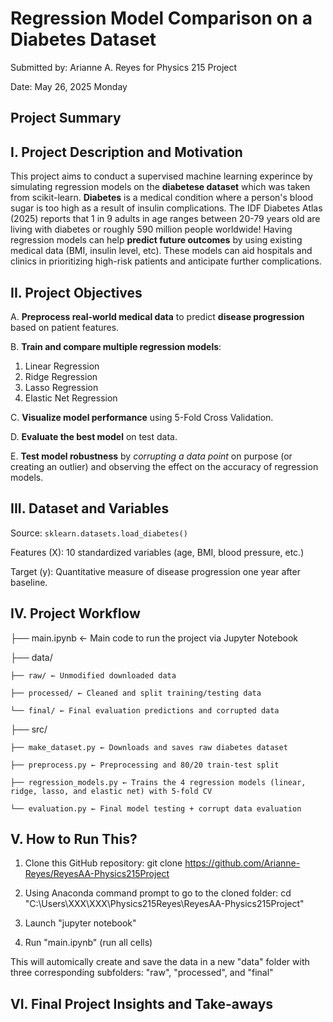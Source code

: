 # Regression Model Comparison on a Diabetes Dataset
Submitted by: Arianne A. Reyes for Physics 215 Project

Date: May 26, 2025 Monday

## Project Summary ##

## I. Project Description and Motivation
This project aims to conduct a supervised machine learning experince by simulating regression models on the **diabetese dataset** which was taken from scikit-learn. **Diabetes** is a medical condition where a person's blood sugar is too high as a result of insulin complications. The IDF Diabetes Atlas (2025) reports that 1 in 9 adults in age ranges between 20-79 years old are living with diabetes or roughly 590 million people worldwide! Having regression models can help **predict future outcomes** by using existing medical data (BMI, insulin level, etc). These models can aid hospitals and clinics in prioritizing high-risk patients and anticipate further complications.

## II. Project Objectives
A. **Preprocess real-world medical data** to predict **disease progression** based on patient features.

B. **Train and compare multiple regression models**:
  1. Linear Regression
  2. Ridge Regression
  3. Lasso Regression
  4. Elastic Net Regression

C. **Visualize model performance** using 5-Fold Cross Validation.

D. **Evaluate the best model** on test data.

E. **Test model robustness** by *corrupting a data point* on purpose (or creating an outlier) and observing the effect on the accuracy of regression models.

## III. Dataset and Variables
Source: `sklearn.datasets.load_diabetes()`

Features (X): 10 standardized variables (age, BMI, blood pressure, etc.)

Target (y): Quantitative measure of disease progression one year after baseline.

## IV. Project Workflow

├── main.ipynb ← Main code to run the project via Jupyter Notebook

├── data/ 

    ├── raw/ ← Unmodified downloaded data

    ├── processed/ ← Cleaned and split training/testing data
  
    └── final/ ← Final evaluation predictions and corrupted data


├── src/

    ├── make_dataset.py ← Downloads and saves raw diabetes dataset

    ├── preprocess.py ← Preprocessing and 80/20 train-test split

    ├── regression_models.py ← Trains the 4 regression models (linear, ridge, lasso, and elastic net) with 5-fold CV

    └── evaluation.py ← Final model testing + corrupt data evaluation

## V. How to Run This?
1. Clone this GitHub repository: git clone https://github.com/Arianne-Reyes/ReyesAA-Physics215Project

2. Using Anaconda command prompt to go to the cloned folder:
   cd "C:\Users\XXX\XXX\Physics215Reyes\ReyesAA-Physics215Project"
   
3. Launch "jupyter notebook"

4. Run "main.ipynb" (run all cells)

This will automically create and save the data in a new "data" folder with three corresponding subfolders: "raw", "processed", and "final"

## VI. Final Project Insights and Take-aways


